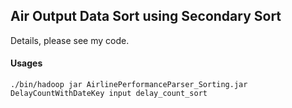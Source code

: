 ## Air Output Data Sort using Secondary Sort
Details, please see my code.

#### Usages
```
./bin/hadoop jar AirlinePerformanceParser_Sorting.jar DelayCountWithDateKey input delay_count_sort
```


